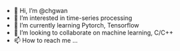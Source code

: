 - 👋 Hi, I’m @chgwan
- 👀 I’m interested in time-series processing
- 🌱 I’m currently learning Pytorch, Tensorflow
- 💞️ I’m looking to collaborate on machine learning, C/C++
- 📫 How to reach me ...

<!---
chgwan/chgwan is a ✨ special ✨ repository because its `README.md` (this file) appears on your GitHub profile.
You can click the Preview link to take a look at your changes.
--->
